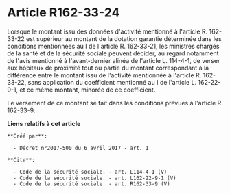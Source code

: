 # Article R162-33-24

Lorsque le montant issu des données d'activité mentionné à l'article R. 162-33-22 est supérieur au montant de la dotation
garantie déterminée dans les conditions mentionnées au I de l'article R. 162-33-21, les ministres chargés de la santé et de
la sécurité sociale peuvent décider, au regard notamment de l'avis mentionné à l'avant-dernier alinéa de l'article L.
114-4-1, de verser aux hôpitaux de proximité tout ou partie du montant correspondant à la différence entre le montant issu de
l'activité mentionnée à l'article R. 162-33-22, sans application du coefficient mentionné au I de l'article L. 162-22-9-1, et
ce même montant, minorée de ce coefficient. 

Le versement de ce montant se fait dans les conditions prévues à l'article R. 162-33-9.

**Liens relatifs à cet article**

	**Créé par**:

	  - Décret n°2017-500 du 6 avril 2017 - art. 1

	**Cite**:

	  - Code de la sécurité sociale. - art. L114-4-1 (V)
	  - Code de la sécurité sociale. - art. L162-22-9-1 (V)
	  - Code de la sécurité sociale. - art. R162-33-9 (V)
